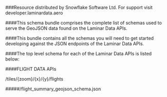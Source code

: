 ###Resource distributed by Snowflake Software Ltd. For support visit developer.laminardata.aero

####This schema bundle comprises the complete list of schemas used to serve the GeoJSON data found on the Laminar Data APIs.

####This bundle contains all the schemas you will need to get started developing against the JSON endpoints of the Laminar Data APIs.

####The top level schema for each of the Laminar Data APIs is listed below:

####FLIGHT DATA APIs

/tiles/{zoom}/{x}/{y}/flights

#####/flight_summary_geojson_schema.json

